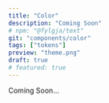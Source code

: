 ```yaml
---
title: "Color"
description: "Coming Soon"
# npm: "@fylgja/text"
git: "components/color"
tags: ["tokens"]
preview: "theme.png"
draft: true
# featured: true
---
```


Coming Soon...
